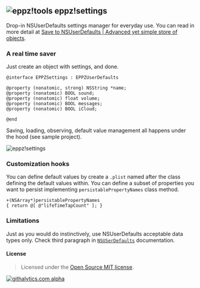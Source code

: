 ## ![eppz!tools](http://www.eppz.eu/beacons/eppz!.png) eppz!settings
Drop-in NSUserDefaults settings manager for everyday use. You can read in more detail at [Save to NSUserDefaults | Advanced yet simple store of objects](http://eppz.eu/blog/save-to-nsuserdefaults/).

### A real time saver
Just create an object with settings, and done.
```
@interface EPPZSettings : EPPZUserDefaults

@property (nonatomic, strong) NSString *name;
@property (nonatomic) BOOL sound;
@property (nonatomic) float volume;
@property (nonatomic) BOOL messages;
@property (nonatomic) BOOL iCloud;

@end
```
Saving, loading, observing, default value management all happens under the hood (see sample project).

![eppz!settings](http://eppz.eu/blog/wp-content/uploads/save_objects_to_nsuserdefaults.png)

### Customization hooks

You can define default values by create a `.plist` named after the class defining the default values within.
You can define a subset of properties you want to persist implementing `persistablePropertyNames` class method.
```
+(NSArray*)persistablePropertyNames
{ return @[ @"lifeTimeTapCount" ]; }
```

### Limitations

Just as you would do instinctively, use NSUserDefaults acceptable data types only. Check third paragraph in [`NSUSerDefaults`](http://developer.apple.com/library/mac/#documentation/Cocoa/Reference/Foundation/Classes/NSUserDefaults_Class/Reference/Reference.html) documentation.

#### License
> Licensed under the [Open Source MIT license](http://en.wikipedia.org/wiki/MIT_License).

[![githalytics.com alpha](https://cruel-carlota.pagodabox.com/0bc3cb553edfb0077e022a7bc524332b "githalytics.com")](http://githalytics.com/eppz/eppz-settings)

